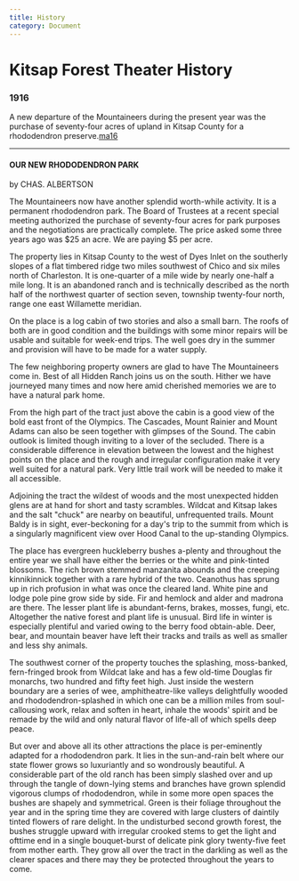 ```yaml
---
title: History
category: Document
---
```

# Kitsap Forest Theater History


### 1916

A new departure of the Mountaineers during the present year was the purchase of seventy-four acres of upland in Kitsap County for a rhododendron preserve.[ma16][]

----

#### OUR NEW RHODODENDRON PARK

by CHAS. ALBERTSON

The Mountaineers now have another splendid worth-while activity. It is a permanent rhododendron park. The Board of Trustees at a recent special meeting authorized the purchase of seventy-four acres for park purposes and the negotiations are practically complete. The price asked some three years ago was $25 an acre. We are paying $5 per acre.

The property lies in Kitsap County to the west of Dyes Inlet on the southerly slopes of a flat timbered ridge two miles southwest of Chico and six miles north of Charleston. It is one-quarter of a mile wide by nearly one-half a mile long. It is an abandoned ranch and is technically described as the north half of the northwest quarter of section seven, township twenty-four north, range one east Willamette meridian.

On the place is a log cabin of two stories and also a small barn. The roofs of both are in good condition and the buildings with some minor repairs will be usable and suitable for week-end trips. The well goes dry in the summer and provision will have to be made for a water supply.

The few neighboring property owners are glad to have The Mountaineers come in. Best of all Hidden Ranch joins us on the south. Hither we have journeyed many times and now here amid cherished memories we are to have a natural park home.

From the high part of the tract just above the cabin is a good view of the bold east front of the Olympics. The Cascades, Mount Rainier and Mount Adams can also be seen together with glimpses of the Sound. The cabin outlook is limited though inviting to a lover of the secluded. There is a considerable difference in elevation between the lowest and the highest points on the place and the rough and irregular configuration make it very well suited for a natural park. Very little trail work will be needed to make it all accessible.

Adjoining the tract the wildest of woods and the most unexpected hidden glens are at hand for short and tasty scrambles. Wildcat and Kitsap lakes and the salt "chuck" are nearby on beautiful, unfrequented trails. Mount Baldy is in sight, ever-beckoning for a day's trip to the summit from which is a singularly magnificent view over Hood Canal to the up-standing Olympics.

The place has evergreen huckleberry bushes a-plenty and throughout the entire year we shall have either the berries or the white and pink-tinted blossoms. The rich brown stemmed manzanita abounds and the creeping kinnikinnick together with a rare hybrid of the two. Ceanothus has sprung up in rich profusion in what was once the cleared land. White pine and lodge pole pine grow side by side. Fir and hemlock and alder and madrona are there. The lesser plant life is abundant-ferns, brakes, mosses, fungi, etc. Altogether the native forest and plant life is unusual. Bird life in winter is especially plentiful and varied owing to the berry food obtain-able. Deer, bear, and mountain beaver have left their tracks and trails as well as smaller and less shy animals.

The southwest corner of the property touches the splashing, moss-banked, fern-fringed brook from Wildcat lake and has a few old-time Douglas fir monarchs, two hundred and fifty feet high. Just inside the western boundary are a series of wee, amphitheatre-like valleys delightfully wooded and rhododendron-splashed in which one can be a million miles from soul-callousing work, relax and soften in heart, inhale the woods' spirit and be remade by the wild and only natural flavor of life-all of which spells deep peace.

But over and above all its other attractions the place is per-eminently adapted for a rhododendron park. It lies in the sun-and-rain belt where our state flower grows so luxuriantly and so wondrously beautiful. A considerable part of the old ranch has been simply slashed over and up through the tangle of down-lying stems and branches have grown splendid vigorous clumps of rhododendron, while in some more open spaces the bushes are shapely and symmetrical. Green is their foliage throughout the year and in the spring time they are covered with large clusters of daintily tinted flowers of rare delight. In the undisturbed second growth forest, the bushes struggle upward with irregular crooked stems to get the light and ofttime end in a single bouquet-burst of delicate pink glory twenty-five feet from mother earth. They grow all over the tract in the darkling as well as the clearer spaces and there may they be protected throughout the years to come.


[ma16]: Mountaineer-Annual#1916
